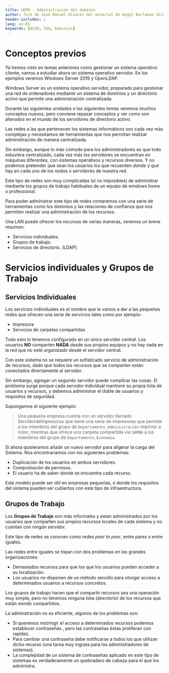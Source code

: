 ```yaml
---
title: UD09 - Administración del dominio
author: fork de José Manuel Alvarez del material de Angel Berlanas Vicente
header-includes: |
lang: es-ES
keywords: [ASIR, ISO, Dominios]
---
```


# Conceptos previos

Ya hemos visto en temas anteriores como gestionar un sistema operativo cliente, vamos a estudiar ahora un sistema operativo servidor. En los ejemplos veremos Windows Server 2019 y OpenLDAP.

Windows Server es un sistema operativo servidor, preparado para gestionar una red de ordenadores mediante un sistema de dominios y un directorio activo que permite una administración centralizada.

Durante las siguientes unidades o los siguientes temas veremos muchos conceptos nuevos, pero conviene repasar conceptos y ver como son alterados en el mundo de los servidores de directorio activo.

Las redes a las que pertenecen los sistemas informáticos son cada vez más complejas y necesitamos de herramientas que nos permitan realizar administración de manera centralizada.

Sin embargo, aunque lo más cómodo para los administradores es que todo estuviera centralizado, cada vez más los servidores se encuentran en máquinas diferentes, con sistemas operativos y recursos diversos. Y no podemos pretender que sean los usuarios los que recuerden _donde_ y _qué_ hay en cada uno de los nodos o servidores de nuestra red.

Este tipo de redes son muy complicadas (si no imposibles) de administrar mediante los grupos de trabajo habituales de un equipo de windows home o professional.

Para poder administrar este tipo de redes contaremos con una serie de herramientas como los dominios y las relaciones de confianza que nos permiten realizar una administración de los recursos.

Una LAN puede ofrecer los recursos de varias maneras, veremos un breve resumen:

- Servicios individuales.
- Grupos de trabajo.
- Servicios de directorio. (LDAP).

# Servicios individuales y Grupos de Trabajo

## Servicios Individuales

Los servicios individuales es el nombre que le vamos a dar a las pequeñas redes que ofrecen una serie de servicios tales como por ejemplo:

 * Impresora
 * Servicios de carpetas compartidas
  
Todo esto lo tenemos configurado en un único servidor central. Los usuarios **NO** comparten **NADA** desde sus propios equipos y no hay nada en la red que no esté _organizado_ desde el servidor central.

Con este sistema no se requiere un sofisticado servicio de administración de recursos, dado que todos los recursos que se comparten están conectados directamente al servidor.

Sin embargo, agregar un segundo servidor puede complicar las cosas. El problema surge porque cada servidor individual mantiene su propia lista de usuarios y recursos, y debemos administrar el doble de usuarios y requisitos de seguridad.

Supongamos el siguiente ejemplo:

>Una pequeña empresa cuenta con un servidor llamado ServidordeImpresoras que tiene una serie de impresoras que permite a los miembros del grupo de `Departamento_Administración` imprimir a color, mientras que ofrece una carpeta compartida via `SAMBA` a los miembros del grupo de `Departamento_Economia`.

Si ahora quisieramos añadir un nuevo servidor para aligerar la carga del Sistema. Nos encontrariamos con los siguientes problemas:

* Duplicación de los usuarios en ambos servidores.
* Comprobación de permisos.
* El usuario ha de saber donde se encuentra cada recurso.

Este modelo puede ser útil en empresas pequeñas, o donde los requisitos del sistema pueden ser cubiertos con este tipo de infraestructura.

## Grupos de Trabajo

Los **Grupos de Trabajo** son más informales y estan administrados por los usuarios que comparten sus propios recursos locales de cada sistema y no cuentan con ningún servidor.

Este tipo de redes se conocen como redes _peer to peer_, entre pares o entre iguales.

Las redes entre iguales se topan con dos problemas en las grandes organizaciones:

* Demasiados recursos para que los que los usuarios pueden acceder a su localización.
* Los usuarios no disponen de un método sencillo para otorgar acceso a determinados usuarios a recursos concretos.

Los grupos de trabajo hacen que el compartir recursos sea una operación muy simple, pero no tenemos ninguna lista (_directorio_) de los recursos que están siendo compartidos.

La adminstración no es eficiente, algunos de los problemas son:

* Si queremos restringir el acceso a determinados recursos podemos establecer contraseñas , pero las contraseñas éstas proliferan con rapidez. 
* Para cambiar una contraseña debe notificarse a todos los que utilizan dicho recurso (una tarea muy ingrata para los administradores de sistemas).
* La complejidad de un sistema de contraseñas aplicado en este tipo de sistemas es verdaderamente un quebradero de cabeza para el que los administra.
